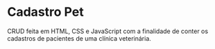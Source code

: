 # Cadastro Pet
CRUD feita em HTML, CSS e JavaScript com a finalidade de conter os cadastros de pacientes de uma clínica veterinária.
